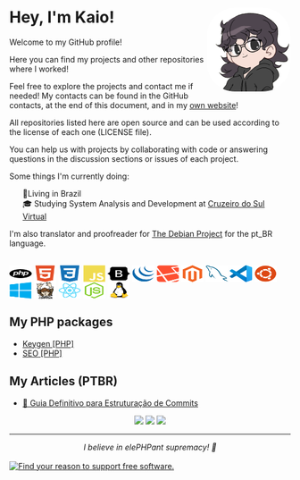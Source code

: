 
 <div style="display: inline_block;">
  <h1> 
    Hey, I'm Kaio!
    <a href="https://www.linkedin.com/in/kaiopiola" target="_blank"><img align="right" alt="kaiopiola-icon" height="150" style="border-radius:50px;" src="https://raw.githubusercontent.com/kaiopiola/kaiopiola/main/icon_transparente.png"> </a>
 </h1>

 <p>Welcome to my GitHub profile!</p>
 <img src="https://komarev.com/ghpvc/?username=kaiopiola&color=green" style="display:none">
 <p>Here you can find my projects and other repositories where I worked!</p>
 <p>Feel free to explore the projects and contact me if needed! My contacts can be found in the GitHub contacts, at the end of this document, and in my <a href="https://kaiopiola.dev" target="_blank">own website</a>!</p>
 
 <p>All repositories listed here are open source and can be used according to the license of each one (LICENSE file).</p>

<p>You can help us with projects by collaborating with code or answering questions in the discussion sections or issues of each project.</p>
 
 <p>Some things I'm currently doing:</p>
 <ul style="list-style-type:none;">
    <li>📍Living in Brazil</li>
    <!--<li>🔭 Working on the project <a href="https://github.com/kaiopiola/Blog-CMS">Blog-CMS</a>!</li>-->
<!--     <li>🔍 Working on open source PHP packages <a href="https://github.com/kaiopiola/keygen-package">Keygen</a> and <a href="https://github.com/kaiopiola/seo-package">SEO</a></li> -->
    <li>🎓 Studying System Analysis and Development at <a href="https://www.cruzeirodosulvirtual.com.br/">Cruzeiro do Sul Virtual</a></li>
    <!--<li>🌱 Studying Linux Fundamentals at <a href="https://github.com/4linux">4Linux</a></li>-->
  </ul>
 
 <p>I'm also translator and proofreader for <a href="https://www.debian.org/" target="_blank">The Debian Project</a> for the pt_BR language.</p>
  
  <div style="display: inline_block"><br>
<img align="center" alt="Kaio-PHP" height="30" width="40" src="https://raw.githubusercontent.com/devicons/devicon/2ae2a900d2f041da66e950e4d48052658d850630/icons/php/php-plain.svg">
    <img align="center" alt="Kaio-HTML5" height="30" width="40" src="https://raw.githubusercontent.com/devicons/devicon/2ae2a900d2f041da66e950e4d48052658d850630/icons/html5/html5-plain.svg">
        <img align="center" alt="Kaio-CSS3" height="30" width="40" src="https://raw.githubusercontent.com/devicons/devicon/2ae2a900d2f041da66e950e4d48052658d850630/icons/css3/css3-plain.svg">
        <img align="center" alt="Kaio-Javascript" height="30" width="40" src="https://raw.githubusercontent.com/devicons/devicon/2ae2a900d2f041da66e950e4d48052658d850630/icons/javascript/javascript-plain.svg">
        <img align="center" alt="Kaio-Bootstrap5" height="30" width="40" src="https://raw.githubusercontent.com/devicons/devicon/2ae2a900d2f041da66e950e4d48052658d850630/icons/bootstrap/bootstrap-plain.svg">
        <img align="center" alt="Kaio-Jquery" height="30" width="40" src="https://raw.githubusercontent.com/devicons/devicon/2ae2a900d2f041da66e950e4d48052658d850630/icons/jquery/jquery-plain.svg">
        <img align="center" alt="Kaio-Laravel" height="30" width="40" src="https://raw.githubusercontent.com/devicons/devicon/2ae2a900d2f041da66e950e4d48052658d850630/icons/laravel/laravel-plain.svg">
        <img align="center" alt="Kaio-Magento2" height="30" width="40" src="https://raw.githubusercontent.com/devicons/devicon/2ae2a900d2f041da66e950e4d48052658d850630/icons/magento/magento-original.svg">
        <img align="center" alt="Kaio-MySQL" height="30" width="40" src="https://raw.githubusercontent.com/devicons/devicon/2ae2a900d2f041da66e950e4d48052658d850630/icons/mysql/mysql-plain.svg">
        <img align="center" alt="Kaio-vscode" height="30" width="40" src="https://raw.githubusercontent.com/devicons/devicon/2ae2a900d2f041da66e950e4d48052658d850630/icons/vscode/vscode-original.svg">
        <img align="center" alt="Kaio-Ubuntu" height="30" width="40" src="https://raw.githubusercontent.com/devicons/devicon/2ae2a900d2f041da66e950e4d48052658d850630/icons/ubuntu/ubuntu-plain.svg">
        <img align="center" alt="Kaio-Windows" height="30" width="40" src="https://raw.githubusercontent.com/devicons/devicon/2ae2a900d2f041da66e950e4d48052658d850630/icons/windows8/windows8-original.svg">
        <img align="center" alt="Kaio-Composer" height="30" width="40" src="https://raw.githubusercontent.com/devicons/devicon/2ae2a900d2f041da66e950e4d48052658d850630/icons/composer/composer-original.svg">
   <img align="center" alt="Kaio-React" height="30" width="40" src="https://raw.githubusercontent.com/devicons/devicon/2ae2a900d2f041da66e950e4d48052658d850630/icons/react/react-original.svg">
    <img align="center" alt="Kaio-NodeJS" height="30" width="40" src="https://raw.githubusercontent.com/devicons/devicon/2ae2a900d2f041da66e950e4d48052658d850630/icons/nodejs/nodejs-original.svg">
   <img align="center" alt="Kaio-Linux" height="30" width="40" src="https://raw.githubusercontent.com/devicons/devicon/2ae2a900d2f041da66e950e4d48052658d850630/icons/linux/linux-original.svg">
   
  </div>
</div>




 <div style="display: inline_block;">
  <h2> 
    My PHP packages
 </h2>
 <ul>
  <li><a target="_blank" href="https://github.com/kaiopiola/keygen-package">Keygen [PHP]</a></li>
  <li><a target="_blank" href="https://github.com/kaiopiola/seo-package">SEO [PHP]</a></li>
 </ul>
 </div>
 
 <div style="display: inline_block;">
  <h2> 
    My Articles (PTBR)
 </h2>
 <ul>
  <li><a target="_blank" href="https://www.tabnews.com.br/KaioPiola/guia-definitivo-para-estruturacao-de-commits">📝 Guia Definitivo para Estruturação de Commits</a></li>
 </ul>
 </div>



<!--<div align="center">
  <a href="https://github.com/kaiopiola">
    <table style="border: none !important;" cellspacing="0" cellpadding="0">
  <tr style="border: none !important;">
  <td style="border: none !important;"><img height="180em" src="https://github-readme-stats.vercel.app/api?username=kaiopiola&show_icons=true&theme=dark&include_all_commits=true&count_private=true"/></td>
  <td style="border: none !important;"><img height="180em" src="https://github-readme-stats.vercel.app/api/top-langs/?username=kaiopiola&layout=compact&langs_count=7&theme=dark"/></td>
    </tr>
  </table>
  </a>
</div>-->

<div align="center">
 <a href="https://t.me/kaiopiola" target="_blank"><img src="https://img.shields.io/badge/-Telegram-%23314d8f?style=for-the-badge&logo=telegram&logoColor=white" target="_blank"></a>
  <!--<a href="https://instagram.com/kaiopiola" target="_blank"><img src="https://img.shields.io/badge/-Instagram-%23E4405F?style=for-the-badge&logo=instagram&logoColor=white" target="_blank"></a>-->
  <a href = "mailto:kaio.piola@hotmail.com"><img src="https://img.shields.io/badge/-email-%23333?style=for-the-badge&logo=gmail&logoColor=white" target="_blank"></a>
  <a href="https://www.linkedin.com/in/kaiopiola" target="_blank"><img src="https://img.shields.io/badge/-LinkedIn-%230077B5?style=for-the-badge&logo=linkedin&logoColor=white" target="_blank"></a> 
</div>

<hr>

<div align="center"> 
  <i>I believe in elePHPant supremacy! 🐘</i>
</div>

<br>

<div style="display:flex;" align="center">
<a href="https://my.fsf.org/donate"><img src="https://static.fsf.org/nosvn/appeal2022/spring/social-banner.png" alt="Find your reason to support free software."></a>
</div>
  
<!--
**kaiopiola/kaiopiola** is a ✨ _special_ ✨ repository because its `README.md` (this file) appears on your GitHub profile.

Here are some ideas to get you started:

- 🔭 I’m currently working on ...
- 🌱 I’m currently learning ...
- 👯 I’m looking to collaborate on ...
- 🤔 I’m looking for help with ...
- 💬 Ask me about ...
- 📫 How to reach me: ...
- 😄 Pronouns: ...
- ⚡ Fun fact: ...
-->
